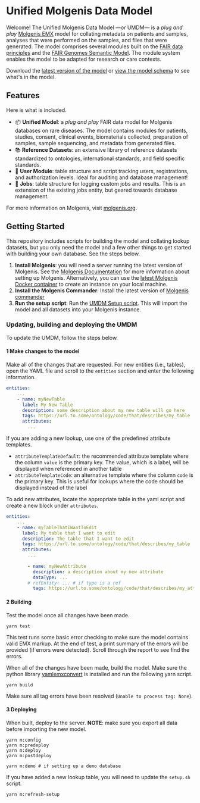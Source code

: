 # Unified Molgenis Data Model

Welcome! The Unified Molgenis Data Model &mdash;or UMDM&mdash; is a *plug and play* [Molgenis EMX](https://molgenis.gitbook.io/molgenis/data-management/guide-emx) model for collating metadata on patients and samples, analyses that were performed on the samples, and files that were generated. The model comprises several modules built on the [FAIR data principles](https://www.go-fair.org/fair-principles/) and the [FAIR Genomes Semantic Model](https://github.com/fairgenomes/fairgenomes-semantic-model). The module system enables the model to be adapted for research or care contexts.

Download the [latest version of the model](https://github.com/molgenis/rd-datamodel/blob/main/dist/umdm-emx1/umdm.xlsx) or [view the model schema](https://github.com/molgenis/rd-datamodel/blob/main/dist/umdm_schema.md) to see what's in the model.

## Features

Here is what is included.

- :package: **Unified Model**: a *plug and play* FAIR data model for Molgenis databases on rare diseases. The model contains modules for patients, studies, consent, clinical events, biomaterials collected, preparation of samples, sample sequencing, and metadata from generated files.
- :books: **Reference Datasets**: an extensive library of reference datasets standardized to ontologies, international standards, and field specific standards.
- :busts_in_silhouette: **User Module**: table structure and script tracking users, registrations, and authorization levels. Ideal for auditing and database management!
- :wrench: **Jobs**: table structure for logging custom jobs and results. This is an extension of the existing jobs entity, but geared towards database management.

For more information on Molgenis, visit [molgenis.org](https://www.molgenis.org/).

## Getting Started

This repository includes scripts for building the model and collating lookup datasets, but you only need the model and a few other things to get started with building your own database. See the steps below.

1. **Install Molgenis**: you will need a server running the latest version of Molgenis. See the [Molgenis Documentation](https://molgenis.gitbook.io/molgenis/) for more information about setting up Molgenis. Alternatively, you can use the [latest Molgenis Docker container](https://github.com/molgenis/docker) to create an instance on your local machine.
2. **Install the Molgenis Commander**: Install the latest version of [Molgenis commander](https://github.com/molgenis/molgenis-tools-commander)
3. **Run the setup script**: Run the [UMDM Setup script](https://github.com/molgenis/rd-datamodel/blob/main/emx/dist/umdm-emx1/umdm_setup.sh). This will import the model and all datasets into your Molgenis instance.

### Updating, building and deploying the UMDM

To update the UMDM, follow the steps below.

#### 1 Make changes to the model

Make all of the changes that are requested. For new entities (i.e., tables), open the YAML file and scroll to the `entities` section and enter the following information.

```yaml
entities:
    ...
    - name: myNewTable
      label: My New Table
      description: some description about my new table will go here
      tags: https://url.to.some/ontology/code/that/describes/my_table
      attributes:
        ...
```

If you are adding a new lookup, use one of the predefined attribute templates.

- `attributeTemplateDefault`: the recommended attribute template where the column `value` is the primary key. The value, which is a label, will be displayed when referenced in another table
- `attributeTemplateCode`: an alternative template where the column `code` is the primary key. This is useful for lookups where the code should be displayed instead of the label

To add new attributes, locate the appropriate table in the yaml script and create a new block under `attributes`.

```yaml
entities:
    ...
    - name: myTableThatIWantToEdit
      label: My table that I want to edit
      description: The table that I want to edit
      tags: https://url.to.some/ontology/code/that/describes/my_table
      attributes:
        ...
        
        - name: myNewAttribute
          description: a description about my new attribute
          dataType: ...
        # refEntity: ... # if type is a ref
          tags: https://url.to.some/ontology/code/that/describes/my_attribute
```

#### 2 Building

Test the model once all changes have been made.

```shell
yarn test
```

This test runs some basic error checking to make sure the model contains valid EMX markup. At the end of test, a print summary of the errors will be provided (if errors were detected). Scroll through the report to see find the errors.

When all of the changes have been made, build the model. Make sure the python library [yamlemxconvert](https://pypi.org/project/yamlemxconvert/) is installed and run the following yarn script.

```shell
yarn build
```

Make sure all tag errors have been resolved (`Unable to process tag: None`).

#### 3 Deploying

When built, deploy to the server. **NOTE**: make sure you export all data before importing the new model.

```shell
yarn m:config
yarn m:predeploy
yarn m:deploy
yarn m:postdeploy

yarn m:demo # if setting up a demo database
```

If you have added a new lookup table, you will need to update the `setup.sh` script.

```shell
yarn m:refresh-setup
```
